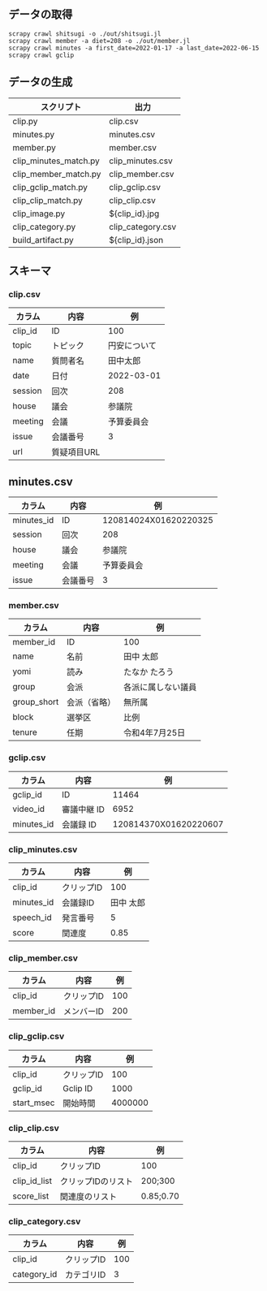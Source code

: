 ## データの取得

```
scrapy crawl shitsugi -o ./out/shitsugi.jl
scrapy crawl member -a diet=208 -o ./out/member.jl
scrapy crawl minutes -a first_date=2022-01-17 -a last_date=2022-06-15
scrapy crawl gclip
```

## データの生成

| 　スクリプト             | 出力                |
|--------------------|-------------------|
| clip.py            | clip.csv          |
| minutes.py         | minutes.csv       | 
| member.py          | member.csv        | 
| clip_minutes_match.py | clip_minutes.csv  | 
| clip_member_match.py | clip_member.csv   | 
| clip_gclip_match.py | clip_gclip.csv    | 
| clip_clip_match.py | clip_clip.csv     | 
| clip_image.py      | ${clip_id}.jpg    |
| clip_category.py   | clip_category.csv | 
| build_artifact.py  | ${clip_id}.json   | 

## スキーマ

### clip.csv

| カラム  | 内容      | 例         |
|------|---------|-----------|
| clip_id | ID      | 100       | 
| topic | トピック    | 円安について    | 
| name | 質問者名    | 田中太郎      |
| date | 日付      | 2022-03-01 |
| session | 回次      | 208       | 
| house | 議会      | 参議院       |
| meeting | 会議      | 予算委員会     |
| issue | 会議番号    | 3         |
| url  | 質疑項目URL | 　         |

## minutes.csv

| カラム        | 内容   | 例 |
|------------|------|-----------|
| minutes_id | ID   | 120814024X01620220325 |
| session    | 回次   | 208 |
| house      | 議会   | 参議院 |
| meeting    | 会議   | 予算委員会 |
| issue      | 会議番号 | 3 |

### member.csv

| カラム       | 内容     | 例         | 
|-----------|--------|-----------|
| member_id | ID     | 100　      |
| name      | 名前     | 田中 太郎     | 
| yomi      | 読み     | たなか たろう   |
| group     | 会派     | 各派に属しない議員 |
| group_short  | 会派（省略） | 無所属       |
| block     | 選挙区    | 比例        |
| tenure    | 任期     |令和4年7月25日|

### gclip.csv

| カラム | 内容 | 例                     |
|-------------|---------|-----------------------|
| gclip_id | ID | 11464                 |
| video_id | 審議中継 ID | 6952                  |
| minutes_id | 会議録 ID | 120814370X01620220607 |

### clip_minutes.csv

| カラム        | 内容     | 例     |
|------------|--------|-------|
| clip_id    | クリップID | 100   |
| minutes_id | 会議録ID  | 田中 太郎 |
| speech_id  | 発言番号   | 5     |
| score      | 関連度    | 0.85  |

### clip_member.csv

| カラム       | 内容     | 例 |
|-----------|--------|-----------|
| clip_id   | クリップID | 100 |
| member_id | メンバーID | 200 |

### clip_gclip.csv

| カラム        | 内容       | 例 |
|------------|----------|-----------|
| clip_id    | クリップID   | 100 |
| gclip_id   | Gclip ID | 1000 |
| start_msec | 開始時間     | 4000000 |

### clip_clip.csv

| カラム          | 内容         | 例         |
|--------------|------------|-----------|
| clip_id      | クリップID     | 100       |
| clip_id_list | クリップIDのリスト | 200;300   |
| score_list   | 関連度のリスト    | 0.85;0.70 |

### clip_category.csv

| カラム         | 内容     | 例   |
|-------------|--------|-----|
| clip_id     | クリップID | 100 |
| category_id | カテゴリID | 3   |